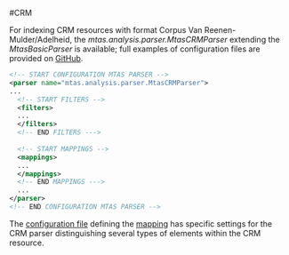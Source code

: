 #CRM

For indexing CRM resources with format Corpus Van Reenen-Mulder/Adelheid, the *mtas.analysis.parser.MtasCRMParser* extending the *MtasBasicParser* is available; full examples of configuration files are provided on [GitHub](https://github.com/meertensinstituut/mtas/tree/master/conf/parser/mtas).

```xml
<!-- START CONFIGURATION MTAS PARSER -->
<parser name="mtas.analysis.parser.MtasCRMParser">
...
  <!-- START FILTERS -->
  <filters>
  ...
  </filters>
  <!-- END FILTERS --->
  
  <!-- START MAPPINGS -->
  <mappings>
  ...
  </mappings>
  <!-- END MAPPINGS --->
  ...
</parser>
<!-- END CONFIGURATION MTAS PARSER -->
```

The [configuration file](indexing_configuration.html#configuration) defining the [mapping](indexing_mapping.html) has specific settings for the CRM parser distinguishing several types of elements within the CRM resource.



